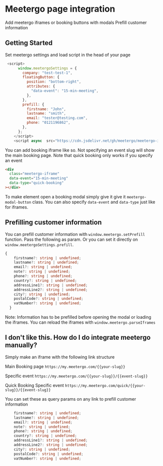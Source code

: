 # Meetergo page integration

Add meetergo iframes or booking buttons with modals
Prefill customer information

## Getting Started

Set meetergo settings and load script in the head of your page

```javascript
 <script>
      window.meetergoSettings = {
        company: "test-test-1",
        floatingButton: {
          position: "bottom-right",
          attributes: {
            "data-event": "15-min-meeting",
          },
        },
        prefill: {
          firstname: "John",
          lastname: "smith",
          email: "tester@testing.com",
          phone: "0121196862",
        },
      };
    </script>
    <script async  src="https://cdn.jsdelivr.net/gh/meetergo/meetergo-integration/dist/esbuild/browser.js"></script>

```

You can add booking iframe like so. Not specifying an event slug will show the main booking page.
Note that quick booking only works if you specify an event

```html
<div
  class="meetergo-iframe"
  data-event="15-min-meeting"
  data-type="quick-booking"
></div>
```

To make element open a booking modal simply give it give it `meetergo-modal-button` class.
You can also specify `data-event` and `data-type` just like for iframes.

## Prefilling customer information

You can prefill customer information with `window.meetergo.setPrefill` function.
Pass the following as param. Or you can set it directly on `window.meetergoSettings.prefill`.

```typescript
{
    firstname?: string | undefined;
    lastname?: string | undefined;
    email?: string | undefined;
    note?: string | undefined;
    phone?: string | undefined;
    country?: string | undefined;
    addressLine1?: string | undefined;
    addressLine2?: string | undefined;
    city?: string | undefined;
    postalCode?: string | undefined;
    vatNumber?: string | undefined;
  }
```

Note: Information has to be prefilled before opening the modal or loading the iframes.
You can reload the iframes with `window.meetergo.parseIframes`

## I don't like this. How do I do integrate meetergo manually?

Simply make an iframe with the following link structure

Main Booking page
`https://my.meetergo.com/{{your-slug}}`

Specific event
`https://my.meetergo.com/{{your-slug}}/{{event-slug}}`

Quick Booking
Specific event
`https://my.meetergo.com/quick/{{your-slug}}/{{event-slug}}`

You can set these as query params on any link to prefill customer information

```typescript
    firstname?: string | undefined;
    lastname?: string | undefined;
    email?: string | undefined;
    note?: string | undefined;
    phone?: string | undefined;
    country?: string | undefined;
    addressLine1?: string | undefined;
    addressLine2?: string | undefined;
    city?: string | undefined;
    postalCode?: string | undefined;
    vatNumber?: string | undefined;
```

